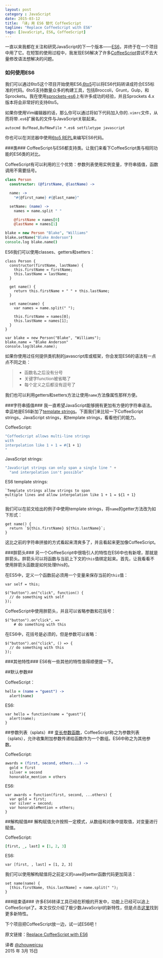 ```yaml
---
layout: post
category : JavaScript
date: 2015-03-12
title: 「译」用 ES6 替代 CoffeeScript
tagline: "Replace CoffeeScript with ES6"
tags: [JavaScript, ES6, CoffeeScript] 
---
```


一直以来我都在关注和研究JavaScript的下一个版本——[ES6][2]，并终于在一个项目中用了它。在短暂的使用过程中，我发现ES6解决了许多[CoffeeScript][3]尝试不去大量修改语法想解决的问题。

<!-- more -->

### 如何使用ES6

我们可以通过6to5这个项目开始使用ES6,[6to5][4]可以将ES6代码转译成符合ES5标准的代码。6to5支持数量众多的构建工具，包括Broccoli，Grunt，Gulp，和Sprockets。我在使用[sprockets-es6][5]上有许多成功的经验，并且Sprockets 4.x版本将会非常好的支持6to5。

如果你使用Vim编辑器的话，那么你可以通过将如下代码加入你的`.vimrc`文件，从而将带`.es6`扩展名的文件与JavaScript关联起来。

```
autocmd BufRead,BufNewFile *.es6 setfiletype javascript
```

你也可以在浏览器中使用[6to5 REPL][6]来编写ES6代码。

###类###
CoffeeScript与ES6都支持类。让我们来看下CoffeeScript类与相同功能的ES6类的对比。

CoffeeScript有可以利用的三个优势：参数列表使用实例变量，字符串插值，函数调用不需要括号。

```coffeescript
class Person
  constructor: (@firstName, @lastName) ->

  name: ->
    "#{@first_name} #{@last_name}"

  setName: (name) ->
    names = name.split " "

    @firstName = names[0]
    @lastName = names[1]

blake = new Person "Blake", "Williams"
blake.setName("Blake Anderson")
console.log blake.name()
```

ES6我们可以使用classes、getters和setters：

```
class Person {
  constructor(firstName, lastName) {
    this.firstName = firstName;
    this.lastName = lastName;
  }

  get name() {
    return this.firstName + " " + this.lastName;
  }

  set name(name) {
    var names = name.split(" ");

    this.firstName = names[0];
    this.lastName = names[1];
  }
}

var blake = new Person("Blake", "Williams");
blake.name = "Blake Anderson"
console.log(blake.name);
```

如果你使用过任何提供类机制的javascript库或框架，你会发现ES6的语法有一点点不同之处：

> * 函数名之后没有分号
> * 关键字function被省略了
> * 每个定义之后都没有逗号了

我们也可以利用getters和setters方法让使用`name`方法像属性那样方便。


###字符串插值###
我一直希望JavaScript能够拥有更加有方便的字符串语法。幸运地是ES6新加了[template strings][7]。下面我们来比较一下CoffeeScript strings，JavaScript strings，和template strings，看看他们的能力。

CoffeeScript:

```coffeescript
"CoffeeScript allows multi-line strings
with
interpolation like 1 + 1 = #{1 + 1}
"
```

JavaScript strings:

```javascript
"JavaScript strings can only span a single line " +
  "and interpolation isn't possible"
```

ES6 template strings:

```
`Template strings allow strings to span
multiple lines and allow interpolation like 1 + 1 = ${1 + 1}
`
```

我们可以在前文给出的例子中使用template strings，将`name`的getter方法改为如下形式：

```
get name() {
  return `${this.firstName} ${this.lastName}`;
}
```

这比之前的字符串拼接的方式看起来清爽多了，并且看起来更加像CoffeeScript。

###胖箭头###
另一个CoffeeScript中很吸引人的特性在ES6中也有新增，那就是胖箭头。胖箭头可以将函数与当前上下文的`this`值绑定起来。首先，让我看看不使用胖箭头函数是如何处理this的。

在ES5中，定义一个函数前必须用一个变量来保存当前的`this`值：

```
var self = this;

$("button").on("click", function() {
  // do something with self
});
```

CoffeeScript中使用胖箭头，并且可以省略参数和花括号：

```
$("button").on"click", => 
    # do something with this
```

在ES6中，花括号是必须的，但是参数可以省略：

```
$("button").on("click", () => {
  // do something with this
});
```
###其他特性###
ES6有一些其他的特性值得顺便提一下。

##默认参数##

CoffeeScript：

```coffeescript  
hello = (name = "guest") ->
  alert(name)
```

ES6:

```
var hello = function(name = "guest"){
  alert(name);
}
```

##参数列表（splats）##
[变长参数函数][8]，CoffeeScript称之为参数列表（splats），允许收集附加参数传递给函数作为一个数组。ES6中称之为其他参数。

CoffeeScript:

```coffeescript
awards = (first, second, others...) ->
  gold = first
  silver = second
  honorable_mention = others
```

ES6:

```
var awards = function(first, second, ...others) {
  var gold = first;
  var silver = second;
  var honorableMention = others;
}
```
##解构赋值##
解构赋值允许按照一定模式，从数组和对象中提取值，对变量进行赋值。

CoffeeScript:

```coffeescript
[first, _, last] = [1, 2, 3]
```

ES6:

```
var [first, , last] = [1, 2, 3]
```

我们可以使用解构赋值将之前定义的`name`的setter函数代码更加简洁：

```
set name(name) {
  [this.firstName, this.lastName] = name.split(" ");
}
```

###结束语###
许多ES6转译工具已经在积极的开发中，功能上已经可以追上CoffeeScript了。本文仅仅介绍了极少数JavaScript的新特性，但是点击[这里][9]找到更多新特性。

下个项目把CoffeeScript放一边，试一试ES6吧！

原文链接：[Replace CoffeeScript with ES6][1]

译者 [@zhouweicsu][10]     
2015 年 3月 15日    

[1]: https://robots.thoughtbot.com/replace-coffeescript-with-es6
[2]: http://en.wikipedia.org/wiki/ECMAScript#ECMAScript_Harmony_.286th_Edition.29
[3]: http://coffeescript.org/
[4]: https://babeljs.io/
[5]: https://github.com/josh/sprockets-es6
[6]: https://babeljs.io/repl/
[7]: https://developer.mozilla.org/en-US/docs/Web/JavaScript/Reference/template_strings
[8]: http://en.wikipedia.org/wiki/Variadic_function
[9]: https://6to5.org/docs/learn-es6/
[10]: http://zhouweicsu.github.io/